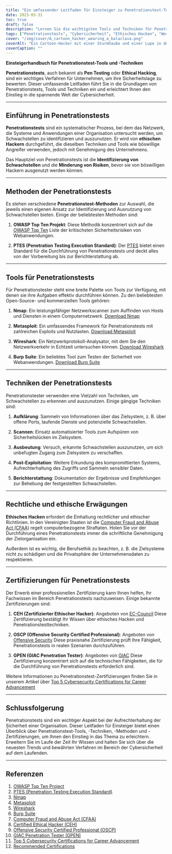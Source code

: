 ```yaml
---
title: "Ein umfassender Leitfaden für Einsteiger zu Penetrationstest-Tools und -Techniken"
date: 2023-03-31
toc: true
draft: false
description: "Lernen Sie die wichtigsten Tools und Techniken für Penetrationstests, Methoden und Zertifizierungen kennen, um Ihre Karriere im Bereich der Cybersicherheit zu starten."
tags: ["Penetrationstests", "Cybersicherheit", "Ethisches Hacken", "Werkzeuge", "Techniken", "Einsteigerhandbuch", "Nmap", "Metasploit", "Wireshark", "Burp Suite", "OSSTMM", "PTES", "OWASP", "CEH", "OSCP", "GPEN", "Sicherheitsprüfung", "Schwachstellenanalyse", "Netzwerksicherheit", "Informationssicherheit"]
cover: "/img/cover/A_cartoon_hacker_wearing_a_balaclava.png"
coverAlt: "Ein Cartoon-Hacker mit einer Sturmhaube und einer Lupe in der Hand untersucht einen Computerbildschirm, auf dem verschiedene Hacking-Testtools wie Nmap, Metasploit, Wireshark und Burp Suite angezeigt werden, während im Hintergrund digitale Schlösser sichere Systeme symbolisieren."
coverCaption: ""
---
```


**Einsteigerhandbuch für Penetrationstest-Tools und -Techniken**

**Penetrationstests**, auch bekannt als **Pen Testing** oder **Ethical Hacking**, sind ein wichtiges Verfahren für Unternehmen, um ihre Sicherheitslage zu bewerten. Dieser umfassende Leitfaden führt Sie in die Grundlagen von Penetrationstests, Tools und Techniken ein und erleichtert Ihnen den Einstieg in die spannende Welt der Cybersicherheit.

______

## Einführung in Penetrationstests

**Penetrationstests** sind ein systematischer Prozess, bei dem das Netzwerk, die Systeme und Anwendungen einer Organisation untersucht werden, um Schwachstellen zu identifizieren und auszunutzen. Er wird von **ethischen Hackern** durchgeführt, die dieselben Techniken und Tools wie böswillige Angreifer verwenden, jedoch mit Genehmigung des Unternehmens.

Das Hauptziel von Penetrationstests ist die **Identifizierung von Schwachstellen** und die **Minderung von Risiken**, bevor sie von böswilligen Hackern ausgenutzt werden können.

______

## Methoden der Penetrationstests

Es stehen verschiedene **Penetrationstest-Methoden** zur Auswahl, die jeweils einen eigenen Ansatz zur Identifizierung und Ausnutzung von Schwachstellen bieten. Einige der beliebtesten Methoden sind:

1. **OWASP Top Ten Projekt**: Diese Methodik konzentriert sich auf die [OWASP Top Ten](https://owasp.org/www-project-top-ten/) Liste der kritischsten Sicherheitsrisiken von Webanwendungen.

2. **PTES (Penetration Testing Execution Standard)**: Der [PTES](http://www.pentest-standard.org/index.php/Main_Page) bietet einen Standard für die Durchführung von Penetrationstests und deckt alles von der Vorbereitung bis zur Berichterstattung ab.

______

## Tools für Penetrationstests

Für Penetrationstester steht eine breite Palette von Tools zur Verfügung, mit denen sie ihre Aufgaben effektiv durchführen können. Zu den beliebtesten Open-Source- und kommerziellen Tools gehören:

1. **Nmap**: Ein leistungsfähiger Netzwerkscanner zum Auffinden von Hosts und Diensten in einem Computernetzwerk. [Download Nmap](https://nmap.org/download.html)

2. **Metasploit**: Ein umfassendes Framework für Penetrationstests mit zahlreichen Exploits und Nutzlasten. [Download Metasploit](https://www.metasploit.com/download)

3. **Wireshark**: Ein Netzwerkprotokoll-Analysator, mit dem Sie den Netzwerkverkehr in Echtzeit untersuchen können. [Download Wireshark](https://www.wireshark.org/download.html)

4. **Burp Suite**: Ein beliebtes Tool zum Testen der Sicherheit von Webanwendungen. [Download Burp Suite](https://portswigger.net/burp/communitydownload)

______

## Techniken der Penetrationstests

Penetrationstester verwenden eine Vielzahl von Techniken, um Schwachstellen zu erkennen und auszunutzen. Einige gängige Techniken sind:

1. **Aufklärung**: Sammeln von Informationen über das Zielsystem, z. B. über offene Ports, laufende Dienste und potenzielle Schwachstellen.

2. **Scannen**: Einsatz automatisierter Tools zum Aufspüren von Sicherheitslücken im Zielsystem.

3. **Ausbeutung**: Versuch, erkannte Schwachstellen auszunutzen, um sich unbefugten Zugang zum Zielsystem zu verschaffen.

4. **Post-Exploitation**: Weitere Erkundung des kompromittierten Systems, Aufrechterhaltung des Zugriffs und Sammeln sensibler Daten.

5. **Berichterstattung**: Dokumentation der Ergebnisse und Empfehlungen zur Behebung der festgestellten Schwachstellen.

______

## Rechtliche und ethische Erwägungen

**Ethisches Hacken** erfordert die Einhaltung rechtlicher und ethischer Richtlinien. In den Vereinigten Staaten ist die [Computer Fraud and Abuse Act (CFAA)](https://en.wikipedia.org/wiki/Computer_Fraud_and_Abuse_Act) regelt computerbezogene Straftaten. Holen Sie vor der Durchführung eines Penetrationstests immer die schriftliche Genehmigung der Zielorganisation ein.

Außerdem ist es wichtig, die Berufsethik zu beachten, z. B. die Zielsysteme nicht zu schädigen und die Privatsphäre der Unternehmensdaten zu respektieren.

______

## Zertifizierungen für Penetrationstests

Der Erwerb einer professionellen Zertifizierung kann Ihnen helfen, Ihr Fachwissen im Bereich Penetrationstests nachzuweisen. Einige bekannte Zertifizierungen sind:

1. **CEH (Zertifizierter Ethischer Hacker)**: Angeboten von [EC-Council](https://www.eccouncil.org/programs/certified-ethical-hacker-ceh/) Diese Zertifizierung bestätigt Ihr Wissen über ethisches Hacken und Penetrationstesttechniken.

2. **OSCP (Offensive Security Certified Professional)**: Angeboten von [Offensive Security](https://www.offensive-security.com/pwk-oscp/) Diese praxisnahe Zertifizierung prüft Ihre Fähigkeit, Penetrationstests in realen Szenarien durchzuführen.

3. **GPEN (GIAC Penetration Tester)**: Angeboten von [GIAC](https://www.giac.org/certification/penetration-tester-gpen) Diese Zertifizierung konzentriert sich auf die technischen Fähigkeiten, die für die Durchführung von Penetrationstests erforderlich sind.

Weitere Informationen zu Penetrationstest-Zertifizierungen finden Sie in unserem Artikel über [Top 5 Cybersecurity Certifications for Career Advancement](https://simeononsecurity.ch/articles/the-top-five-cybersecurity-certifications-for-career-advancement/)

______

## Schlussfolgerung

Penetrationstests sind ein wichtiger Aspekt bei der Aufrechterhaltung der Sicherheit einer Organisation. Dieser Leitfaden für Einsteiger bietet einen Überblick über Penetrationstest-Tools, -Techniken, -Methoden und -Zertifizierungen, um Ihnen den Einstieg in das Thema zu erleichtern. Erweitern Sie im Laufe der Zeit Ihr Wissen und halten Sie sich über die neuesten Trends und bewährten Verfahren im Bereich der Cybersicherheit auf dem Laufenden.

______

## Referenzen

1. [OWASP Top Ten Project](https://owasp.org/www-project-top-ten/)
2. [PTES (Penetration Testing Execution Standard)](http://www.pentest-standard.org/index.php/Main_Page)
3. [Nmap](https://nmap.org/download.html)
4. [Metasploit](https://www.metasploit.com/download)
5. [Wireshark](https://www.wireshark.org/download.html)
6. [Burp Suite](https://portswigger.net/burp/communitydownload)
7. [Computer Fraud and Abuse Act (CFAA)](https://en.wikipedia.org/wiki/Computer_Fraud_and_Abuse_Act) 
8. [Certified Ethical Hacker (CEH)](https://www.eccouncil.org/programs/certified-ethical-hacker-ceh/)
9.  [Offensive Security Certified Professional (OSCP)](https://www.offensive-security.com/pwk-oscp/)
10. [GIAC Penetration Tester (GPEN)](https://www.giac.org/certification/penetration-tester-gpen)
11. [Top 5 Cybersecurity Certifications for Career Advancement](https://simeononsecurity.ch/articles/the-top-five-cybersecurity-certifications-for-career-advancement/)
12. [Recommended Certifications](https://simeononsecurity.ch/recommendations/certifications/)

